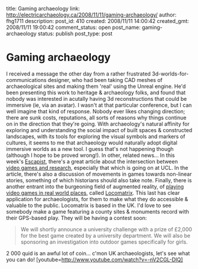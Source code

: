 title: Gaming archaeology
link: http://electricarchaeology.ca/2008/11/11/gaming-archaeology/
author: fhg1711
description: 
post_id: 410
created: 2008/11/11 14:00:42
created_gmt: 2008/11/11 19:00:42
comment_status: open
post_name: gaming-archaeology
status: publish
post_type: post

# Gaming archaeology

I received a message the other day from a rather frustrated 3d-worlds-for-communications designer, who had been taking CAD meshes of archaeological sites and making them 'real' using the Unreal engine. He'd been presenting this work to heritage & archaeology folks, and found that nobody was interested in acutally having 3d reconstructions that could be immersive (ie, via an avatar). I wasn't at that particular conference, but I can well imagine that kind of response. Nobody ever likes changing direction; there are sunk costs, reputations, all sorts of reasons why things continue on in the direction that they're going. With archaeology's natural affinity for exploring and understanding the social impact of built spaces & constructed landscapes, with its tools for exploring the visual symbols and markers of cultures, it seems to me that archaeology would naturally adopt digital immersive worlds as a new tool. I guess that's not happening though (although I hope to be proved wrong!). In other, related news... In this week's [Escapist](http://www.escapistmagazine.com), there's a great article about the intersection between [video games and research](http://www.escapistmagazine.com/articles/view/issues/issue_175/5457-There-Is-Research-To-Be-Done), especially that which is going on at UCL. In the article, there's also a discussion of movements in games towards non-linear stories, something of which historians should also take note. Finally, there is another entrant into the burgeoning field of augmented reality, of [playing video games in real world places](http://www.escapistmagazine.com/articles/view/issues/issue_175/5467-Open-World-Gaming), called [Locomatrix](http://www.locomatrix.com/press.html). This last has clear application for archaeologists, for them to make what they do accessible & valuable to the public. Locomatrix is based in the UK. I'd love to see somebody make a game featuring a county sites & monuments record with their GPS-based play. They will be having a contest soon: 

> We will shortly announce a university challenge with a prize of £2,000 for the best game created by a university department. We will also be sponsoring an investigation into outdoor games specifically for girls.

2 000 quid is an awful lot of coin... c'mon UK archaeologists, let's see what you can do! [youtube=http://www.youtube.com/watch?v=-nV2CGL-DIQ]